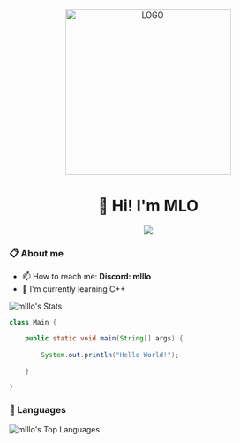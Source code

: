 <div align="center">
  <img src="https://raw.githubusercontent.com/mlllo/Files/refs/heads/main/Logo/LOGO.png?token=GHSAT0AAAAAAC4OCDYQOLKSALZKGA6A5YBGZ4LB4JA" alt="LOGO" width="300px" />
  <h1>👋 Hi! I'm MLO</h1>
  
  <img src="https://github-readme-streak-stats.herokuapp.com/?user=mlllo&theme=transparent&hide border=true icons=true"/>
</div>

### 📋 About me

- 📫 How to reach me: **Discord: mlllo**
- 🌱 I'm currently learning C++

![mlllo's Stats](https://github-readme-stats.vercel.app/api?username=mlllo&theme=transparent&hide_border=true&show_icons=true)

```java
class Main {

    public static void main(String[] args) {
    
        System.out.println("Hello World!");
    
    }

}
```

### 🧰 Languages

![mlllo's Top Languages](https://github-readme-stats.vercel.app/api/top-langs/?username=mlllo&theme=transparent&hide_border=true&layout=pie)


